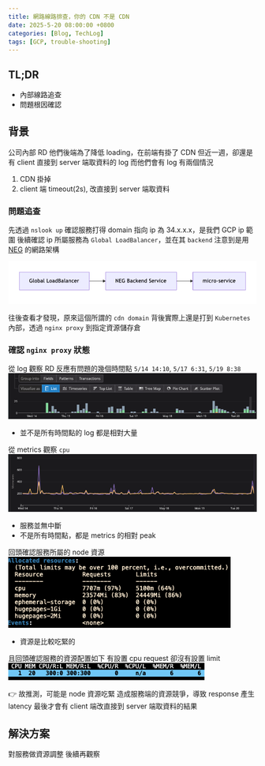 ```yaml
---
title: 網路線路排查，你的 CDN 不是 CDN
date: 2025-5-20 08:00:00 +0800
categories: [Blog, TechLog]
tags: [GCP, trouble-shooting]
---
```


## TL;DR
- 內部線路追查
- 問題根因確認


## 背景
公司內部 RD 他們後端為了降低 loading，在前端有掛了 CDN
但近一週，卻還是有 client 直接到 server 端取資料的 log
而他們會有 log 有兩個情況
1. CDN 掛掉
2. client 端 timeout(2s), 改直接到 server 端取資料

### 問題追查
先透過 `nslook up` 確認服務打得 domain 指向 ip 為 34.x.x.x，是我們 GCP ip 範圍
後續確認 ip 所屬服務為 `Global LoadBalancer`，並在其 `backend` 注意到是用 [NEG](https://cloud.google.com/load-balancing/docs/negs) 的網路架構

![NEG](../assets/post/network-tracing/NEG.png)

往後查看才發現，原來這個所謂的 `cdn domain` 背後實際上還是打到 `Kubernetes` 內部，透過 `nginx proxy` 到指定資源儲存倉

### 確認 `nginx proxy` 狀態
從 log 觀察 RD 反應有問題的幾個時間點
`5/14 14:10`, `5/17 6:31`, `5/19 8:38`
![nginx-proxy log](../assets/post/network-tracing/nginx-proxy%20log.png)

- 並不是所有時間點的 log 都是相對大量

從 metrics 觀察 `cpu`
![nginx-proxy metrics](../assets/post/network-tracing/nginx-proxy%20metrics.png)
- 服務並無中斷
- 不是所有時間點，都是 metrics 的相對 peak

回頭確認服務所屬的 node 資源
![nginx-proxy node](../assets/post/network-tracing/nginx-proxy%20node.png)
- 資源是比較吃緊的

且回頭確認服務的資源配置如下
有設置 cpu request 卻沒有設置 limit
![nginx-proxy resources](../assets/post/network-tracing/nginx-proxy%20resources.png)

👉 故推測，可能是 node 資源吃緊
造成服務端的資源競爭，導致 response 產生 latency
最後才會有 client 端改直接到 server 端取資料的結果

## 解決方案
對服務做資源調整
後續再觀察